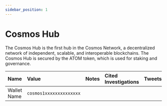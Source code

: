 ```yaml
---
sidebar_position: 1
---
```


# Cosmos Hub

The Cosmos Hub is the first hub in the Cosmos Network, a decentralized network of independent, scalable, and interoperable blockchains. The Cosmos Hub is secured by the ATOM token, which is used for staking and governance.

| Name | Value | Notes | Cited Investigations | Tweets |
| :--- | :--- | :--- | :--- | :--- |
| Wallet Name | `cosmos1xxxxxxxxxxxxxx` |  |  |  |
